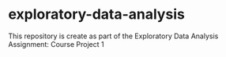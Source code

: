 # exploratory-data-analysis
This repository is create as part of the Exploratory Data Analysis Assignment: Course Project 1
